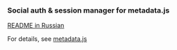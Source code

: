 ### Social auth & session manager for metadata.js

[README in Russian](README.md)

For details, see [metadata.js](https://github.com/oknosoft/metadata.js)
